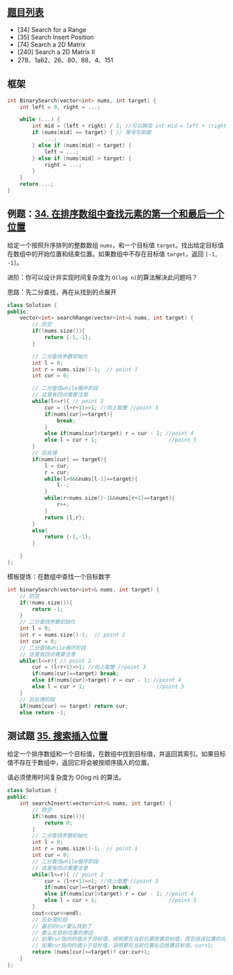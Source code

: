 ## [题目列表](https://blog.csdn.net/sinat_33641359/article/details/79064155)

- [34] Search for a Range
- [35] Search Insert Position
- [74] Search a 2D Matrix
- [240] Search a 2D Matrix II
- 278、1a62、26、80、88、4、151

## 框架

```cpp
int BinarySearch(vector<int> nums, int target) {
    int left = 0, right = ...;

    while (...) {
        int mid = (left + right) / 2; //可以换成 int mid = left + (right-right) / 2 防止溢出
        if (nums[mid] == target) { // 等号写前面
            ...;
        } else if (nums[mid] < target) {
            left = ...;
        } else if (nums[mid] > target) {
            right = ...;
        }
    }
    return ...;
}
```

## 例题：[34. 在排序数组中查找元素的第一个和最后一个位置](https://leetcode-cn.com/problems/find-first-and-last-position-of-element-in-sorted-array/)

给定一个按照升序排列的整数数组 `nums`，和一个目标值 `target`。找出给定目标值在数组中的开始位置和结束位置。如果数组中不存在目标值 `target`，返回 `[-1, -1]`。

进阶：你可以设计并实现时间复杂度为 `O(log n)`的算法解决此问题吗？

思路：先二分查找，再在从找到的点展开

```cpp
class Solution {
public:
    vector<int> searchRange(vector<int>& nums, int target) {
        // 防空
        if(!nums.size()){
            return {-1,-1};
        }

        // 二分查找参数初始化
        int l = 0;
        int r = nums.size()-1;	// point 1
        int cur = 0;

		// 二分查找while循环阶段
        // 这里有四点需要注意
        while(l<=r){ // point 2
            cur = (l+r+1)>>1; //向上取整 //point 3
            if(nums[cur]==target){
                break;
            }
            else if(nums[cur]>target) r = cur - 1; //point 4
            else l = cur + 1;						//point 5
        }
        // 后处理
        if(nums[cur] == target){
            l = cur;
            r = cur;
            while(l>0&&nums[l-1]==target){
                l--;
            }
            while(r<nums.size()-1&&nums[r+1]==target){
                r++;
            }
            return {l,r};
        }
        else{
            return {-1,-1};
        }

    }
};
```

模板提炼：在数组中查找一个目标数字

```cpp
int binarySearch(vector<int>& nums, int target) {
    // 防空
    if(!nums.size()){
        return -1;
    }
    // 二分查找参数初始化
    int l = 0;
    int r = nums.size()-1;	// point 1
    int cur = 0;
    // 二分查找while循环阶段
    // 这里有四点需要注意
    while(l<=r){ // point 2
        cur = (l+r+1)>>1; //向上取整 //point 3
        if(nums[cur]==target) break;
        else if(nums[cur]>target) r = cur - 1; //point 4
        else l = cur + 1;						//point 5
    }
    // 后处理阶段
    if(nums[cur] == target)	return cur;
    else return -1;

```

## 测试题 [35. 搜索插入位置](https://leetcode-cn.com/problems/search-insert-position/)

给定一个排序数组和一个目标值，在数组中找到目标值，并返回其索引。如果目标值不存在于数组中，返回它将会被按顺序插入的位置。

请必须使用时间复杂度为 O(log n) 的算法。

```cpp
class Solution {
public:
    int searchInsert(vector<int>& nums, int target) {
        // 防空
        if(!nums.size()){
            return 0;
        }
        // 二分查找参数初始化
        int l = 0;
        int r = nums.size()-1;	// point 1
        int cur = 0;
        // 二分查找while循环阶段
        // 这里有四点需要注意
        while(l<=r){ // point 2
            cur = (l+r+1)>>1; //向上取整 //point 3
            if(nums[cur]==target) break;
            else if(nums[cur]>target) r = cur - 1; //point 4
            else l = cur + 1;						//point 5
        }
        cout<<cur<<endl;
        // 后处理阶段
        // 最后的cur要么找到了
        // 要么在目标位置的旁边
        // 如果cur指向的值大于目标值，说明要在当前位置放置目标值，而包括该位置的向右的所有元素右移一格
        // 如果cur指向的值小于目标值，说明要在当前位置右边放置目标值，cur+1;
        return (nums[cur]>=target)? cur:cur+1;
    }
};
```
